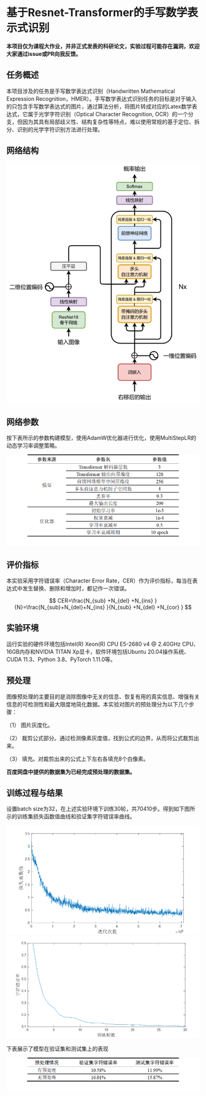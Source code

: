 # 基于Resnet-Transformer的手写数学表示式识别

**本项目仅为课程大作业，并非正式发表的科研论文，实验过程可能存在漏洞，欢迎大家通过issue或PR向我反馈。**

## 任务概述

本项目涉及的任务是手写数学表达式识别（Handwritten Mathematical Expression Recognition，HMER）。手写数学表达式识别任务的目标是对于输入的只包含手写数学表达式的图片，通过算法分析，将图片转成对应的Latex数学表达式，它属于光学字符识别（Optical Character Recognition, OCR）的一个分支，但因为其具有局部歧义性、结构复杂性等特点，难以使用常规的基于定位、拆分、识别的光学字符识别方法进行处理。

## 网络结构

![image-20230110220939450](./README.assets/image-20230110220939450.png)

## 网络参数

按下表所示的参数构建模型，使用AdamW优化器进行优化，使用MultiStepLR的动态学习率调整策略。

<img src="./README.assets/image-20230110221038666.png" alt="image-20230110221038666" style="zoom: 67%;" />

## 评价指标

本实验采用字符错误率（Character Error Rate，CER）作为评价指标，每当在表达式中发生替换、删除和增加时，都记作一次错误。

$$
CER=\frac{N_{sub} +N_{del} +N_{ins} }{N}=\frac{N_{sub}+N_{del}+N_{ins} }{N_{sub} +N_{del} +N_{cor} }
$$

## 实验环境

运行实验的硬件环境包括Intel(R) Xeon(R) CPU E5-2680 v4 @ 2.40GHz CPU、16GB内存和NVIDIA TITAN Xp显卡，软件环境包括Ubuntu 20.04操作系统、CUDA 11.3、Python 3.8、PyTorch 1.11.0等。

## 预处理

图像预处理的主要目的是消除图像中无关的信息、恢复有用的真实信息、增强有关信息的可检测性和最大限度地简化数据。本实验对图片的预处理分为以下几个步骤：

（1） 图片灰度化。

（2） 裁剪公式部分。通过检测像素灰度值，找到公式的边界，从而将公式裁剪出来。

（3） 填充。对裁剪出来的公式上下左右各填充8个白像素。

**百度网盘中提供的数据集为已经完成预处理的数据集。**

## 训练过程与结果

设置batch size为32，在上述实验环境下训练30轮，共70410步。得到如下图所示的训练集损失函数值曲线和验证集字符错误率曲线。

<img src="./README.assets/image-20230110221245528.png" alt="image-20230110221245528" style="zoom:67%;" />

<img src="./README.assets/image-20230110221250300.png" alt="image-20230110221250300" style="zoom:67%;" />

下表展示了模型在验证集和测试集上的表现

<img src="./README.assets/image-20230110221314273.png" alt="image-20230110221314273" style="zoom:67%;" />
